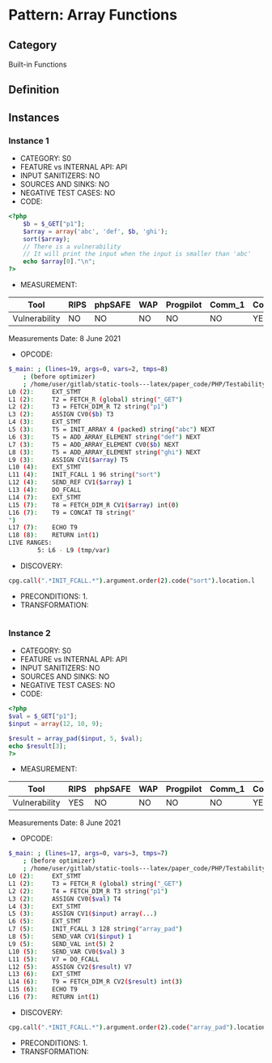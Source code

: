 # Pattern: Array Functions

## Category

Built-in Functions

## Definition

## Instances

### Instance 1

- CATEGORY: S0
- FEATURE vs INTERNAL API: API
- INPUT SANITIZERS:  NO
- SOURCES AND SINKS: NO 
- NEGATIVE TEST CASES: NO
- CODE:

```php
<?php
    $b = $_GET["p1"];
	$array = array('abc', 'def', $b, 'ghi');
	sort($array);
	// There is a vulnerability
	// It will print the input when the input is smaller than 'abc'
	echo $array[0]."\n";
?>
```

- MEASUREMENT:

| Tool          | RIPS | phpSAFE | WAP  | Progpilot | Comm_1 | Comm_2 | Correct |
| ------------- | ---- | ------- | ---- | --------- | ------- | --------- | ------- |
| Vulnerability | NO   | NO      | NO   | NO        | NO      | YES       | YES     |
Measurements Date: 8 June 2021

- OPCODE:

```bash
$_main: ; (lines=19, args=0, vars=2, tmps=8)
    ; (before optimizer)
    ; /home/user/gitlab/static-tools---latex/paper_code/PHP/Testability_Patterns/93_array_functions/first_ex/first_ex.php:1-8
L0 (2):     EXT_STMT
L1 (2):     T2 = FETCH_R (global) string("_GET")
L2 (2):     T3 = FETCH_DIM_R T2 string("p1")
L3 (2):     ASSIGN CV0($b) T3
L4 (3):     EXT_STMT
L5 (3):     T5 = INIT_ARRAY 4 (packed) string("abc") NEXT
L6 (3):     T5 = ADD_ARRAY_ELEMENT string("def") NEXT
L7 (3):     T5 = ADD_ARRAY_ELEMENT CV0($b) NEXT
L8 (3):     T5 = ADD_ARRAY_ELEMENT string("ghi") NEXT
L9 (3):     ASSIGN CV1($array) T5
L10 (4):    EXT_STMT
L11 (4):    INIT_FCALL 1 96 string("sort")
L12 (4):    SEND_REF CV1($array) 1
L13 (4):    DO_FCALL
L14 (7):    EXT_STMT
L15 (7):    T8 = FETCH_DIM_R CV1($array) int(0)
L16 (7):    T9 = CONCAT T8 string("
")
L17 (7):    ECHO T9
L18 (8):    RETURN int(1)
LIVE RANGES:
        5: L6 - L9 (tmp/var)
```

- DISCOVERY:

```bash
cpg.call(".*INIT_FCALL.*").argument.order(2).code("sort").location.l
```

- PRECONDITIONS:
  1.
- TRANSFORMATION:

```

```

### Instance 2

- CATEGORY: S0
- FEATURE vs INTERNAL API: API
- INPUT SANITIZERS:  NO
- SOURCES AND SINKS: NO 
- NEGATIVE TEST CASES: NO
- CODE:

```php
<?php
$val = $_GET["p1"];
$input = array(12, 10, 9);

$result = array_pad($input, 5, $val);
echo $result[3];
?>
```

- MEASUREMENT:

| Tool          | RIPS | phpSAFE | WAP  | Progpilot | Comm_1 | Comm_2 | Correct |
| ------------- | ---- | ------- | ---- | --------- | ------- | --------- | ------- |
| Vulnerability | YES  | NO      | NO   | NO        | NO      | YES       | YES     |
Measurements Date: 8 June 2021

- OPCODE:

```bash
$_main: ; (lines=17, args=0, vars=3, tmps=7)
    ; (before optimizer)
    ; /home/user/gitlab/static-tools---latex/paper_code/PHP/Testability_Patterns/93_array_functions/second_ex/second_ex.php:1-7
L0 (2):     EXT_STMT
L1 (2):     T3 = FETCH_R (global) string("_GET")
L2 (2):     T4 = FETCH_DIM_R T3 string("p1")
L3 (2):     ASSIGN CV0($val) T4
L4 (3):     EXT_STMT
L5 (3):     ASSIGN CV1($input) array(...)
L6 (5):     EXT_STMT
L7 (5):     INIT_FCALL 3 128 string("array_pad")
L8 (5):     SEND_VAR CV1($input) 1
L9 (5):     SEND_VAL int(5) 2
L10 (5):    SEND_VAR CV0($val) 3
L11 (5):    V7 = DO_FCALL
L12 (5):    ASSIGN CV2($result) V7
L13 (6):    EXT_STMT
L14 (6):    T9 = FETCH_DIM_R CV2($result) int(3)
L15 (6):    ECHO T9
L16 (7):    RETURN int(1)
```

- DISCOVERY:

```bash
cpg.call(".*INIT_FCALL.*").argument.order(2).code("array_pad").location.l
```

- PRECONDITIONS:
  1.
- TRANSFORMATION:

```

```

